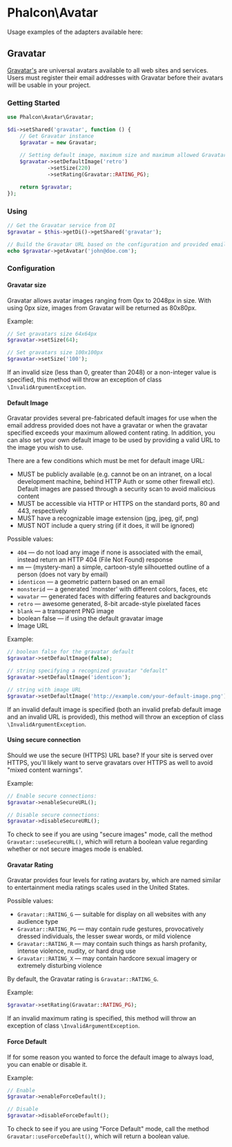 # Phalcon\Avatar

Usage examples of the adapters available here:

## Gravatar

[Gravatar's][1] are universal avatars available to all web sites and services.
Users must register their email addresses with Gravatar before their avatars will be usable in your project.

### Getting Started

```php
use Phalcon\Avatar\Gravatar;

$di->setShared('gravatar', function () {
    // Get Gravatar instance
    $gravatar = new Gravatar;
    
    // Setting default image, maximum size and maximum allowed Gravatar rating
    $gravatar->setDefaultImage('retro')
             ->setSize(220)
             ->setRating(Gravatar::RATING_PG);

    return $gravatar;
});
```

### Using

```php
// Get the Gravatar service from DI
$gravatar = $this->getDi()->getShared('gravatar');

// Build the Gravatar URL based on the configuration and provided email address
echo $gravatar->getAvatar('john@doe.com');
```

### Configuration

#### Gravatar size

Gravatar allows avatar images ranging from 0px to 2048px in size.
With using 0px size, images from Gravatar will be returned as 80x80px.

Example:

```php
// Set gravatars size 64x64px
$gravatar->setSize(64);

// Set gravatars size 100x100px
$gravatar->setSize('100');
```

If an invalid size (less than 0, greater than 2048) or a non-integer value is specified,
this method will throw an exception of class `\InvalidArgumentException`.

#### Default Image

Gravatar provides several pre-fabricated default images for use when the email address provided
does not have a gravatar or when the gravatar specified exceeds your maximum allowed content
rating. In addition, you can also set your own default image to be used by providing a valid
URL to the image you wish to use.

There are a few conditions which must be met for default image URL:

- MUST be publicly available (e.g. cannot be on an intranet, on a local development machine, behind HTTP Auth or some other firewall etc). Default images are passed through a security scan to avoid malicious content
- MUST be accessible via HTTP or HTTPS on the standard ports, 80 and 443, respectively
- MUST have a recognizable image extension (jpg, jpeg, gif, png)
- MUST NOT include a query string (if it does, it will be ignored)

Possible values:

- `404` — do not load any image if none is associated with the email, instead return an HTTP 404 (File Not Found) response
- `mm` — (mystery-man) a simple, cartoon-style silhouetted outline of a person (does not vary by email)
- `identicon` — a geometric pattern based on an email
- `monsterid` — a generated 'monster' with different colors, faces, etc
- `wavatar` — generated faces with differing features and backgrounds
- `retro` — awesome generated, 8-bit arcade-style pixelated faces
- `blank` — a transparent PNG image
- boolean false — if using the default gravatar image
- Image URL

Example:

```php
// boolean false for the gravatar default
$gravatar->setDefaultImage(false);

// string specifying a recognized gravatar "default"
$gravatar->setDefaultImage('identicon');

// string with image URL
$gravatar->setDefaultImage('http://example.com/your-default-image.png');
```

If an invalid default image is specified (both an invalid prefab default image and an invalid URL is provided),
this method will throw an exception of class `\InvalidArgumentException`.

#### Using secure connection

Should we use the secure (HTTPS) URL base? If your site is served over HTTPS, you'll likely
want to serve gravatars over HTTPS as well to avoid "mixed content warnings".

Example:

```php
// Enable secure connections:
$gravatar->enableSecureURL();

// Disable secure connections:
$gravatar->disableSecureURL();
```

To check to see if you are using "secure images" mode, call the method `Gravatar::useSecureURL()`,
which will return a boolean value regarding whether or not secure images mode is enabled.

#### Gravatar Rating

Gravatar provides four levels for rating avatars by,
which are named similar to entertainment media ratings scales used in the United States.

Possible values:

- `Gravatar::RATING_G` — suitable for display on all websites with any audience type
- `Gravatar::RATING_PG` — may contain rude gestures, provocatively dressed individuals, the lesser swear words, or mild violence
- `Gravatar::RATING_R` — may contain such things as harsh profanity, intense violence, nudity, or hard drug use
- `Gravatar::RATING_X` — may contain hardcore sexual imagery or extremely disturbing violence

By default, the Gravatar rating is `Gravatar::RATING_G`.

Example:

```php
$gravatar->setRating(Gravatar::RATING_PG);
```

If an invalid maximum rating is specified, this method will throw an exception of class `\InvalidArgumentException`.

#### Force Default

If for some reason you wanted to force the default image to always load, you can enable or disable it.

Example:

```php
// Enable
$gravatar->enableForceDefault();

// Disable
$gravatar->disableForceDefault();
```

To check to see if you are using "Force Default" mode,
call the method `Gravatar::useForceDefault()`, which will return a boolean value.

[1]: http://gravatar.com/
